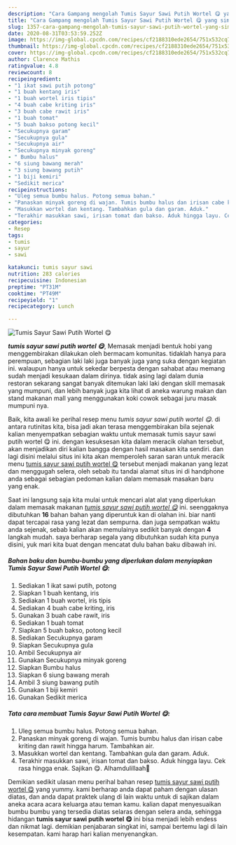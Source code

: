 ```yaml
---
description: "Cara Gampang mengolah Tumis Sayur Sawi Putih Wortel 😋 yang simpel"
title: "Cara Gampang mengolah Tumis Sayur Sawi Putih Wortel 😋 yang simpel"
slug: 1357-cara-gampang-mengolah-tumis-sayur-sawi-putih-wortel-yang-simpel
date: 2020-08-31T03:53:59.252Z
image: https://img-global.cpcdn.com/recipes/cf2188310ede2654/751x532cq70/tumis-sayur-sawi-putih-wortel-😋-foto-resep-utama.jpg
thumbnail: https://img-global.cpcdn.com/recipes/cf2188310ede2654/751x532cq70/tumis-sayur-sawi-putih-wortel-😋-foto-resep-utama.jpg
cover: https://img-global.cpcdn.com/recipes/cf2188310ede2654/751x532cq70/tumis-sayur-sawi-putih-wortel-😋-foto-resep-utama.jpg
author: Clarence Mathis
ratingvalue: 4.8
reviewcount: 8
recipeingredient:
- "1 ikat sawi putih potong"
- "1 buah kentang iris"
- "1 buah wortel iris tipis"
- "4 buah cabe kriting iris"
- "3 buah cabe rawit iris"
- "1 buah tomat"
- "5 buah bakso potong kecil"
- "Secukupnya garam"
- "Secukupnya gula"
- "Secukupnya air"
- "Secukupnya minyak goreng"
- " Bumbu halus"
- "6 siung bawang merah"
- "3 siung bawang putih"
- "1 biji kemiri"
- "Sedikit merica"
recipeinstructions:
- "Uleg semua bumbu halus. Potong semua bahan."
- "Panaskan minyak goreng di wajan. Tumis bumbu halus dan irisan cabe kriting dan rawit hingga harum. Tambahkan air."
- "Masukkan wortel dan kentang. Tambahkan gula dan garam. Aduk."
- "Terakhir masukkan sawi, irisan tomat dan bakso. Aduk hingga layu. Cek rasa hingga enak. Sajikan 😋. Alhamdulillaah🤗"
categories:
- Resep
tags:
- tumis
- sayur
- sawi

katakunci: tumis sayur sawi 
nutrition: 283 calories
recipecuisine: Indonesian
preptime: "PT31M"
cooktime: "PT49M"
recipeyield: "1"
recipecategory: Lunch

---
```



![Tumis Sayur Sawi Putih Wortel 😋](https://img-global.cpcdn.com/recipes/cf2188310ede2654/751x532cq70/tumis-sayur-sawi-putih-wortel-😋-foto-resep-utama.jpg)

<b><i>tumis sayur sawi putih wortel 😋</i></b>, Memasak menjadi bentuk hobi yang menggembirakan dilakukan oleh bermacam komunitas. tidaklah hanya para perempuan, sebagian laki laki juga banyak juga yang suka dengan kegiatan ini. walaupun hanya untuk sekedar berpesta dengan sahabat atau memang sudah menjadi kesukaan dalam dirinya. tidak asing lagi dalam dunia restoran sekarang sangat banyak ditemukan laki laki dengan skill memasak yang mumpuni, dan lebih banyak juga kita lihat di aneka warung makan dan stand makanan mall yang menggunakan koki cowok sebagai juru masak mumpuni nya.



Baik, kita awali ke perihal resep menu <i>tumis sayur sawi putih wortel 😋</i>. di antara rutinitas kita, bisa jadi akan terasa menggembirakan bila sejenak kalian menyempatkan sebagian waktu untuk memasak tumis sayur sawi putih wortel 😋 ini. dengan kesuksesan kita dalam meracik olahan tersebut, akan menjadikan diri kalian bangga dengan hasil masakan kita sendiri. dan lagi disini melalui situs ini kita akan memperoleh saran saran untuk meracik menu <u>tumis sayur sawi putih wortel 😋</u> tersebut menjadi makanan yang lezat dan menggugah selera, oleh sebab itu tandai alamat situs ini di handphone anda sebagai sebagian pedoman kalian dalam memasak masakan baru yang enak.


Saat ini langsung saja kita mulai untuk mencari alat alat yang diperlukan dalam memasak makanan <u><i>tumis sayur sawi putih wortel 😋</i></u> ini. seenggaknya dibutuhkan <b>16</b> bahan bahan yang diperuntuk kan di olahan ini. biar nanti dapat tercapai rasa yang lezat dan sempurna. dan juga sempatkan waktu anda sejenak, sebab kalian akan memulainya sedikit banyak dengan <b>4</b> langkah mudah. saya berharap segala yang dibutuhkan sudah kita punya disini, yuk mari kita buat dengan mencatat dulu bahan baku dibawah ini.

<!--inarticleads1-->

##### Bahan baku dan bumbu-bumbu yang diperlukan dalam menyiapkan Tumis Sayur Sawi Putih Wortel 😋:

1. Sediakan 1 ikat sawi putih, potong
1. Siapkan 1 buah kentang, iris
1. Sediakan 1 buah wortel, iris tipis
1. Sediakan 4 buah cabe kriting, iris
1. Gunakan 3 buah cabe rawit, iris
1. Sediakan 1 buah tomat
1. Siapkan 5 buah bakso, potong kecil
1. Sediakan Secukupnya garam
1. Siapkan Secukupnya gula
1. Ambil Secukupnya air
1. Gunakan Secukupnya minyak goreng
1. Siapkan  Bumbu halus
1. Siapkan 6 siung bawang merah
1. Ambil 3 siung bawang putih
1. Gunakan 1 biji kemiri
1. Gunakan Sedikit merica




<!--inarticleads2-->

##### Tata cara membuat Tumis Sayur Sawi Putih Wortel 😋:

1. Uleg semua bumbu halus. Potong semua bahan.
1. Panaskan minyak goreng di wajan. Tumis bumbu halus dan irisan cabe kriting dan rawit hingga harum. Tambahkan air.
1. Masukkan wortel dan kentang. Tambahkan gula dan garam. Aduk.
1. Terakhir masukkan sawi, irisan tomat dan bakso. Aduk hingga layu. Cek rasa hingga enak. Sajikan 😋. Alhamdulillaah🤗




Demikian sedikit ulasan menu perihal bahan resep <u>tumis sayur sawi putih wortel 😋</u> yang yummy. kami berharap anda dapat paham dengan ulasan diatas, dan anda dapat praktek ulang di lain waktu untuk di sajikan dalam aneka acara acara keluarga atau teman kamu. kalian dapat menyesuaikan bumbu bumbu yang tersedia diatas selaras dengan selera anda, sehingga hidangan <b>tumis sayur sawi putih wortel 😋</b> ini bisa menjadi lebih endess dan nikmat lagi. demikian penjabaran singkat ini, sampai bertemu lagi di lain kesempatan. kami harap hari kalian menyenangkan.
